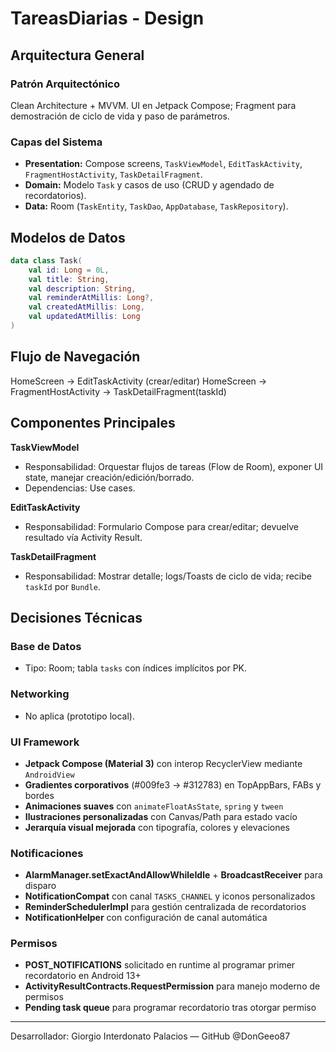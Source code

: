 # TareasDiarias - Design

## Arquitectura General
### Patrón Arquitectónico
Clean Architecture + MVVM. UI en Jetpack Compose; Fragment para demostración de ciclo de vida y paso de parámetros.

### Capas del Sistema
- **Presentation:** Compose screens, `TaskViewModel`, `EditTaskActivity`, `FragmentHostActivity`, `TaskDetailFragment`.
- **Domain:** Modelo `Task` y casos de uso (CRUD y agendado de recordatorios).
- **Data:** Room (`TaskEntity`, `TaskDao`, `AppDatabase`, `TaskRepository`).

## Modelos de Datos
```kotlin
data class Task(
    val id: Long = 0L,
    val title: String,
    val description: String,
    val reminderAtMillis: Long?,
    val createdAtMillis: Long,
    val updatedAtMillis: Long
)
```

## Flujo de Navegación
HomeScreen -> EditTaskActivity (crear/editar)
HomeScreen -> FragmentHostActivity -> TaskDetailFragment(taskId)

## Componentes Principales
**TaskViewModel**
- Responsabilidad: Orquestar flujos de tareas (Flow de Room), exponer UI state, manejar creación/edición/borrado.
- Dependencias: Use cases.

**EditTaskActivity**
- Responsabilidad: Formulario Compose para crear/editar; devuelve resultado vía Activity Result.

**TaskDetailFragment**
- Responsabilidad: Mostrar detalle; logs/Toasts de ciclo de vida; recibe `taskId` por `Bundle`.

## Decisiones Técnicas
### Base de Datos
- Tipo: Room; tabla `tasks` con índices implícitos por PK.

### Networking
- No aplica (prototipo local).

### UI Framework
- **Jetpack Compose (Material 3)** con interop RecyclerView mediante `AndroidView`
- **Gradientes corporativos** (#009fe3 → #312783) en TopAppBars, FABs y bordes
- **Animaciones suaves** con `animateFloatAsState`, `spring` y `tween`
- **Ilustraciones personalizadas** con Canvas/Path para estado vacío
- **Jerarquía visual mejorada** con tipografía, colores y elevaciones

### Notificaciones
- **AlarmManager.setExactAndAllowWhileIdle** + **BroadcastReceiver** para disparo
- **NotificationCompat** con canal `TASKS_CHANNEL` y iconos personalizados
- **ReminderSchedulerImpl** para gestión centralizada de recordatorios
- **NotificationHelper** con configuración de canal automática

### Permisos
- **POST_NOTIFICATIONS** solicitado en runtime al programar primer recordatorio en Android 13+
- **ActivityResultContracts.RequestPermission** para manejo moderno de permisos
- **Pending task queue** para programar recordatorio tras otorgar permiso

---
Desarrollador: Giorgio Interdonato Palacios — GitHub @DonGeeo87

